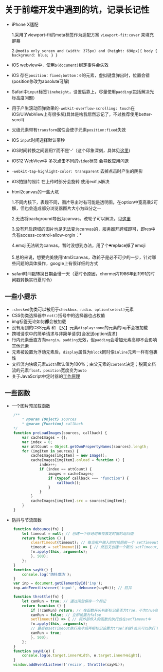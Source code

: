 # 关于前端开发中遇到的坑，记录长记性

* iPhone X适配

    1.采用了viewport-fit的meta标签作为适配方案 ```viewport-fit:cover``` 来填充屏幕

    2.```@media only screen and (width: 375px) and (height: 690px){
            body {
                background: blue;
                }
        }```

* iOS webview中，使用```$(document)```绑定事件会失效

* iOS 存在```position：fixed;bottom：0```的元素，虚拟键盘弹出时，位置会错(position修改为absolute可解)

* Safari中```input```标签```lineheight```，设置后靠上，尽量使用```padding```(包括解决光标高度问题)

* 用于产生滚动回弹效果的```-webkit-overflow-scrolling: touch```在iOS/UIWebView上有很多坑(具体是啥我居然忘记了，不过推荐使用better-scroll)

* 父级元素带有```transform```属性会使子元素```position:fixed```失效

* iOS ```input```时间选择默认带秒

* iOS时间转换之间要用‘/’而不是‘-’（这个印象深刻，具体见[这里](https://blog.csdn.net/qq_36850813/article/details/80003654))

* iOS12 WebView中 多次点击不同的```video```标签 会导致应用闪退

* ```-webkit-tap-highlight-color: transparent``` 去掉点击时产生的阴影

* iOS拍摄的照片 在上传时部分会旋转 使用exif.js解决

* html2canvas的一些大坑

    1.不同内核下，表现不同，图片导出时有可能是透明图，在option中宽高乘2可解，但也会造成部分浏览器图片大小为四分之一

    2.无法将background导出为canvas。改轮子可以解决，见[这里](https://github.com/niklasvh/html2canvas/issues/265)

    3.没有开启跨域的图片也是无法变为canvas的，服务器开跨域即可，即res中含有access-control-allow-orgin：*

    4.emoji无法转为canvas，暂时没想到办法，用了个◾️replace掉了emoji

    5.总的来说，想要完美使用html2canvas，改轮子是必不可少的一步，针对哪些问题的具体操作，google上有很详细的方式

* safari时间戳转换日期会慢一天（夏时令原因，chorme内1986年到1991的时间戳转换实行夏时令）

## 一些小提示

* ```:checked```伪类可以被用于```checkbox、radio、option(select)```元素
* CSS伪类选择器中 ```not()```括号中的选择器也占权值
* img标签无论如何**都**会被加载
* 没有用到的CSS元素 和 【父】元素```display:none```的元素的bg**不**会被加载
* 跨域请求中的简单请求与非简单请求[会发送option请求]
* 行内元素垂直方向```margin，padding```无效，但```padding```会增加元素高却不会影响其他元素
* 元素被设置为浮动元素后，```display```属性为```block```同时像```inline```元素一样有包裹性
* 文档流内块级元素```width```默认值为100%；由父元素的```content```决定；脱离文档流的元素```float，position```宽度变为```auto```
* 关于JavaScript中定时器的[工作原理](https://johnresig.com/blog/how-javascript-timers-work/#postcomment)

## 一些函数

* 一个图片预加载函数
```js
    /**
        * @param {Object} sources
        * @param {Function} callback
    */
    function preLoadImages(sources, callback) {
        var cacheImages = {};
        var index = 0;
        var attCount = Object.getOwnPropertyNames(sources).length;
        for (imgItem in sources) {
            cacheImages[imgItem] = new Image();
            cacheImages[imgItem].onload = function () {
                index++;
                if (index == attCount) {
                    images = cacheImages;
                    if (typeof callback === "function") {
                        callback();
                    }
                }
            }
            cacheImages[imgItem].src = sources[imgItem];
        }
    }
```

* 防抖与节流函数
```js
    function debounce(fn) {
        let timeout = null; // 创建一个标记用来存放定时器的返回值
        return function () {
            clearTimeout(timeout); // 每当用户输入的时候把前一个 setTimeout clear 掉
            timeout = setTimeout(() => { // 然后又创建一个新的 setTimeout, 这样就能保证输入字符后的 interval 间隔内如果还有字符输入的话，就不会执行 fn 函数
            fn.apply(this, arguments);
            }, 500);
        };
    }
    function sayHi() {
        console.log('防抖成功');
    }
    var inp = document.getElementById('inp');
    inp.addEventListener('input', debounce(sayHi)); // 防抖

    function throttle(fn) {
        let canRun = true; // 通过闭包保存一个标记
        return function () {
            if (!canRun) return; // 在函数开头判断标记是否为true，不为true则return
            canRun = false; // 立即设置为false
            setTimeout(() => { // 将外部传入的函数的执行放在setTimeout中
            fn.apply(this, arguments);
            // 最后在setTimeout执行完毕后再把标记设置为true(关键)表示可以执行下一次循环了。当定时器没有执行的时候标记永远是false，在开头被return掉
            canRun = true;
            }, 500);
        };
    }
    function sayHi(e) {
        console.log(e.target.innerWidth, e.target.innerHeight);
    }
    window.addEventListener('resize', throttle(sayHi));
```